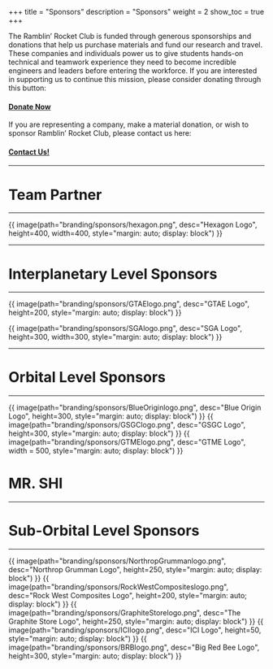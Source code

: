 +++
title = "Sponsors"
description = "Sponsors"
weight = 2
show_toc = true
+++

The Ramblin’ Rocket Club is funded through generous sponsorships and donations that help us purchase materials and fund our research and travel. These companies and individuals power us to give students hands-on technical and teamwork experience they need to become incredible engineers and leaders before entering the workforce. If you are interested in supporting us to continue this mission, please consider donating through this button:
#### [**Donate Now**](https://epay.gatech.edu/C20793_ustores/web/product_detail.jsp?PRODUCTID=5070)
If you are representing a company, make a material donation, or wish to sponsor Ramblin’ Rocket Club, please contact us here:
#### [**Contact Us!**](mailto:ramblinrocketclub@gmail.com)
---

# **Team Partner** 
---
{{ image(path="branding/sponsors/hexagon.png", desc="Hexagon Logo", height=400, width=400, style="margin: auto; display: block") }}



    
---
    
# **Interplanetary Level Sponsors**
---
 
 {{ image(path="branding/sponsors/GTAElogo.png", desc="GTAE Logo", height=200, style="margin: auto; display: block") }}

{{ image(path="branding/sponsors/SGAlogo.png", desc="SGA Logo", height=300, width=300, style="margin: auto; display: block") }}

---  
# **Orbital Level Sponsors**
---
{{ image(path="branding/sponsors/BlueOriginlogo.png", desc="Blue Origin Logo", height=300, style="margin: auto; display: block") }}
{{ image(path="branding/sponsors/GSGClogo.png", desc="GSGC Logo", height=300, style="margin: auto; display: block") }}
{{ image(path="branding/sponsors/GTMElogo.png", desc="GTME Logo", width = 500, style="margin: auto; display: block") }}


# **MR. SHI**
---
    
# **Sub-Orbital Level Sponsors**
---
{{ image(path="branding/sponsors/NorthropGrummanlogo.png", desc="Northrop Grumman Logo", height=250,  style="margin: auto; display: block") }}
{{ image(path="branding/sponsors/RockWestCompositeslogo.png", desc="Rock West Composites Logo", height=200,  style="margin: auto; display: block") }}
{{ image(path="branding/sponsors/GraphiteStorelogo.png", desc="The Graphite Store Logo", height=250,  style="margin: auto; display: block") }}
{{ image(path="branding/sponsors/ICIlogo.png", desc="ICI Logo", height=50, style="margin: auto; display: block") }}
{{ image(path="branding/sponsors/BRBlogo.png", desc="Big Red Bee Logo", height=300, style="margin: auto; display: block") }}

